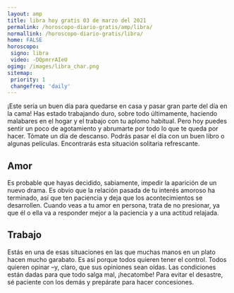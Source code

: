 ```yaml
---
layout: amp
title: libra hoy gratis 03 de marzo del 2021 
permalink: /horoscopo-diario-gratis/amp/libra/
normallink: /horoscopo-diario-gratis/libra/
home: FALSE
horoscopo:
 signo: libra
 video: -DQpmrrAIeU
ogimg: /images/libra_char.png
sitemap:
 priority: 1
 changefreq: 'daily'
---
```



¡Este sería un buen día para quedarse en casa y pasar gran parte del día en la cama! Has estado trabajando duro, sobre todo últimamente, haciendo malabares en el hogar y el trabajo con tu aplomo habitual. Pero hoy puedes sentir un poco de agotamiento y abrumarte por todo lo que te queda por hacer. Tómate un día de descanso. Podrás pasar el día con un buen libro o algunas películas. Encontrarás esta situación solitaria refrescante.

## Amor

Es probable que hayas decidido, sabiamente, impedir la aparición de un nuevo drama. Es obvio que la relación pasada de tu interés amoroso ha terminado, así que ten paciencia y deja que los acontecimientos se desarrollen. Cuando veas a tu amor en persona, trata de no presionar, ya que él o ella va a responder mejor a la paciencia y a una actitud relajada.

## Trabajo

Estás en una de esas situaciones en las que muchas manos en un plato hacen mucho garabato. Es así porque todos quieren tener el control. Todos quieren opinar –y, claro, que sus opiniones sean oídas. Las condiciones están dadas para que todo salga mal, ¡hecatombe! Para evitar el desastre, sé paciente con los demás y prepárate para hacer concesiones.